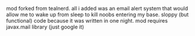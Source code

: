 mod forked from tealnerd. all i added was an email alert system that would allow me to wake up from sleep to kill noobs entering my base. sloppy (but functional) code because it was written in one night. mod requires javax.mail library (just google it)
